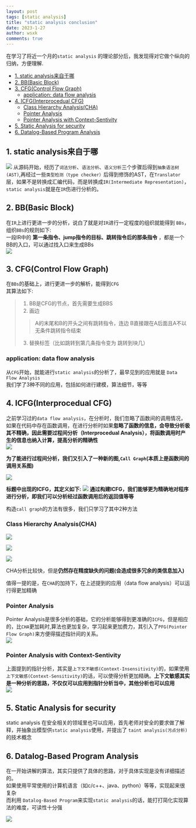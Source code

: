 ```yaml
---
layout: post
tags: [static analysis]
title: "static analysis conclusion"
date: 2023-1-27
author: wsxk
comments: true
---
```


在学习了将近一个月的`static analysis` 的理论部分后，我发现得对它做个纵向的归纳，方便理解.<br>

- [1. static analysis来自于哪](#1-static-analysis来自于哪)
- [2. BB(Basic Block)](#2-bbbasic-block)
- [3. CFG(Control Flow Graph)](#3-cfgcontrol-flow-graph)
  - [application: data flow analysis](#application-data-flow-analysis)
- [4. ICFG(Interprocedual CFG)](#4-icfginterprocedual-cfg)
  - [Class Hierarchy Analysis(CHA)](#class-hierarchy-analysischa)
  - [Pointer Analysis](#pointer-analysis)
  - [Pointer Analysis with Context-Sentivity](#pointer-analysis-with-context-sentivity)
- [5. Static Analysis for security](#5-static-analysis-for-security)
- [6. Datalog-Based Program Analysis](#6-datalog-based-program-analysis)


<!-- Google tag (gtag.js) -->
<script async src="https://www.googletagmanager.com/gtag/js?id=G-C22S5YSYL7"></script>
<script>
  window.dataLayer = window.dataLayer || [];
  function gtag(){dataLayer.push(arguments);}
  gtag('js', new Date());

  gtag('config', 'G-C22S5YSYL7');
</script>

## 1. static analysis来自于哪<br>
![](https://raw.githubusercontent.com/wsxk/wsxk_pictures/main/2022-6-27-DNS/20221231104432.png)
从源码开始，经历了`词法分析`、`语法分析`、`语义分析`三个步骤后得到`抽象语法树(AST)`,再经过一些`类型检测（type checker）`后得到修饰的AST，在`Translator`层，如果不是转换成汇编代码，而是转换成`IR(Intermediate Representation)`，`static analysis`就是在`IR`伤进行分析的。<br>

## 2. BB(Basic Block)<br>
在`IR`上进行更进一步的分析，说白了就是对`IR`进行一定程度的组织就能得到 `BBs`，组织`BBs`的规则如下:<br>
一段IR中的 **第一条指令、jump指令的目标、跳转指令后的那条指令** ，都是一个BB的入口，可以通过找入口来生成BBs<br>
![](https://raw.githubusercontent.com/wsxk/wsxk_pictures/main/2022-6-27-DNS/20221231112939.png)

## 3. CFG(Control Flow Graph)<br>
在`BBs`的基础上，进行更进一步的解析，能得到`CFG`<br>
其算法如下:<br>

> 1. BB是CFG的节点，首先需要生成BBS
> 2. 画边
> > A的末尾和B的开头之间有跳转指令，连边
> > B直接跟在A后面且A不以无条件跳转指令结束
> 3. 替换标签（比如跳转到第几条指令变为 跳转到块几）

### application: data flow analysis<br>
从`CFG`开始，就能进行`static analysis`的分析了，最早见到的应用就是 `Data Flow Analysis`<br>
我们学了3种不同的应用，包括如何进行建模，算法细节，等等<br>

## 4. ICFG(Interprocedual CFG)<br>
之前学习过的`data flow analysis`，在分析时，我们忽略了函数间的调用情况，如果在代码中存在函数调用，在进行分析时如果**忽略了函数的信息，会导致分析极其不精确，因此需要过程间分析（Interprocedual Analysis），将函数调用时产生的信息也纳入计算，提高分析的精确性**<br>
![](https://raw.githubusercontent.com/wsxk/wsxk_pictures/main/2023-1-6-static_analysis/%E5%B1%8F%E5%B9%95%E6%88%AA%E5%9B%BE_20230107_103624.png)

**为了能进行过程间分析，我们又引入了一种新的图,`Call Graph`(本质上是函数间的调用关系图)**<br>

![](https://raw.githubusercontent.com/wsxk/wsxk_pictures/main/2023-1-6-static_analysis/%E5%B1%8F%E5%B9%95%E6%88%AA%E5%9B%BE_20230107_104206.png)

**标题中出现的ICFG，其定义如下:**
![](https://raw.githubusercontent.com/wsxk/wsxk_pictures/main/2023-1-6-static_analysis/%E5%B1%8F%E5%B9%95%E6%88%AA%E5%9B%BE_20230108_095737.png)
**通过构建ICFG，我们能够更为精确地对程序进行分析，即我们可以分析经过函数调用后的返回值等等**<br>

构造`call graph`的方法有很多，我们只学习了其中2种方法<br>

### Class Hierarchy Analysis(CHA)<br>
![](https://raw.githubusercontent.com/wsxk/wsxk_pictures/main/2023-1-6-static_analysis/%E5%B1%8F%E5%B9%95%E6%88%AA%E5%9B%BE_20230107_121532.png)

![](https://raw.githubusercontent.com/wsxk/wsxk_pictures/main/2023-1-6-static_analysis/%E5%B1%8F%E5%B9%95%E6%88%AA%E5%9B%BE_20230107_123730.png)

![](https://raw.githubusercontent.com/wsxk/wsxk_pictures/main/2023-1-6-static_analysis/%E5%B1%8F%E5%B9%95%E6%88%AA%E5%9B%BE_20230107_140414.png)

CHA分析比较快，但是**仍然存在精度缺失的问题(会造成很多冗余的类信息加入)**<br>

值得一提的是，在`CHA`的加持下，在上述提到的应用（data flow analysis）可以运行得更加精确<br>

### Pointer Analysis<br>
Pointer Analysis是很多分析的基础，它的分析能够得到更准确的`ICFG`，但是相应的，比`CHA`更加耗时,算法也更加复杂，学习起来更加费力，其引入了`PFG(Pointer Flow Graph)`来方便得描述指针间的关系。<br>
![](https://raw.githubusercontent.com/wsxk/wsxk_pictures/main/2023-1-6-static_analysis/%E5%B1%8F%E5%B9%95%E6%88%AA%E5%9B%BE_20230113_100642.png)

### Pointer Analysis with Context-Sentivity<br>
上面提到的指针分析，其实是`上下文不敏感(Context-Insensitivity)`的，如果使用`上下文敏感(Context-Sensitivity)`的话，可以使得分析更加精确。**上下文敏感其实是一种分析的思路，不仅仅可以应用到指针分析当中，其他分析也可以应用**<br>
![](https://raw.githubusercontent.com/wsxk/wsxk_pictures/main/2023-1-6-static_analysis/%E5%B1%8F%E5%B9%95%E6%88%AA%E5%9B%BE_20230117_104627.png)


## 5. Static Analysis for security<br>
static analysis 在安全相关的领域里也可以应用，首先老师对安全的要求做了解释，并抽象出模型供`static analysis`使用，并提出了 `taint analysis(污点分析)`的技术概念<br>

## 6. Datalog-Based Program Analysis<br>
在一开始讲解的算法，其实只提供了具体的思路，对于具体实现是没有详细描述的。<br>
如果使用平常使用的计算机语言（如c/c++、java、python）等等，实现起来很复杂<br>
而利用 `Datalog-Based Program`来实现`static analysis`的话，能打打简化实现算法的难度，可读性十分强<br>

![](https://raw.githubusercontent.com/wsxk/wsxk_pictures/main/2023-1-6-static_analysis/%E5%B1%8F%E5%B9%95%E6%88%AA%E5%9B%BE_20230122_112401.png)
